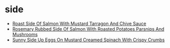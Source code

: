 # side

 * [Roast Side Of Salmon With Mustard Tarragon And Chive Sauce](index/r/roast-side-of-salmon-with-mustard-tarragon-and-chive-sauce-350761.json)
 * [Rosemary Rubbed Side Of Salmon With Roasted Potatoes Parsnips And Mushrooms](index/r/rosemary-rubbed-side-of-salmon-with-roasted-potatoes-parsnips-and-mushrooms-362532.json)
 * [Sunny Side Up Eggs On Mustard Creamed Spinach With Crispy Crumbs](index/s/sunny-side-up-eggs-on-mustard-creamed-spinach-with-crispy-crumbs-363650.json)
